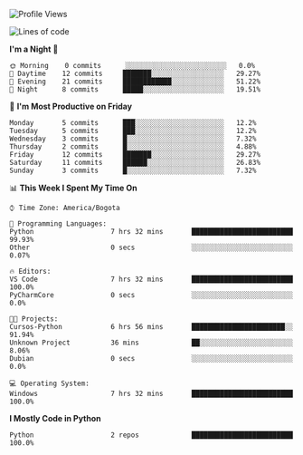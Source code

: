 <!--START_SECTION:waka-->
![Profile Views](http://img.shields.io/badge/Profile%20Views-6-blue)

![Lines of code](https://img.shields.io/badge/From%20Hello%20World%20I%27ve%20Written-3261%20lines%20of%20code-blue)

**I'm a Night 🦉** 

```text
🌞 Morning    0 commits      ░░░░░░░░░░░░░░░░░░░░░░░░░   0.0% 
🌆 Daytime    12 commits     ███████░░░░░░░░░░░░░░░░░░   29.27% 
🌃 Evening    21 commits     ████████████░░░░░░░░░░░░░   51.22% 
🌙 Night      8 commits      █████░░░░░░░░░░░░░░░░░░░░   19.51%

```
📅 **I'm Most Productive on Friday** 

```text
Monday       5 commits      ███░░░░░░░░░░░░░░░░░░░░░░   12.2% 
Tuesday      5 commits      ███░░░░░░░░░░░░░░░░░░░░░░   12.2% 
Wednesday    3 commits      █░░░░░░░░░░░░░░░░░░░░░░░░   7.32% 
Thursday     2 commits      █░░░░░░░░░░░░░░░░░░░░░░░░   4.88% 
Friday       12 commits     ███████░░░░░░░░░░░░░░░░░░   29.27% 
Saturday     11 commits     ██████░░░░░░░░░░░░░░░░░░░   26.83% 
Sunday       3 commits      █░░░░░░░░░░░░░░░░░░░░░░░░   7.32%

```


📊 **This Week I Spent My Time On** 

```text
⌚︎ Time Zone: America/Bogota

💬 Programming Languages: 
Python                   7 hrs 32 mins       █████████████████████████   99.93% 
Other                    0 secs              ░░░░░░░░░░░░░░░░░░░░░░░░░   0.07%

🔥 Editors: 
VS Code                  7 hrs 32 mins       █████████████████████████   100.0% 
PyCharmCore              0 secs              ░░░░░░░░░░░░░░░░░░░░░░░░░   0.0%

🐱‍💻 Projects: 
Cursos-Python            6 hrs 56 mins       ███████████████████████░░   91.94% 
Unknown Project          36 mins             ██░░░░░░░░░░░░░░░░░░░░░░░   8.06% 
Dubian                   0 secs              ░░░░░░░░░░░░░░░░░░░░░░░░░   0.0%

💻 Operating System: 
Windows                  7 hrs 32 mins       █████████████████████████   100.0%

```

**I Mostly Code in Python** 

```text
Python                   2 repos             █████████████████████████   100.0%

```



<!--END_SECTION:waka-->
